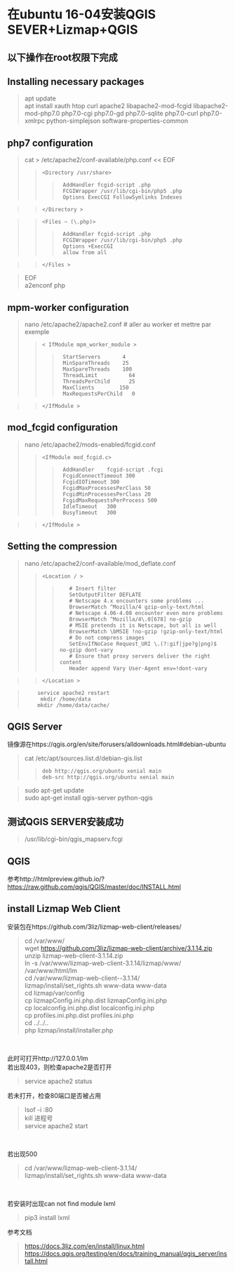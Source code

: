 # 在ubuntu 16-04安装QGIS SEVER+Lizmap+QGIS
## 以下操作在root权限下完成
## Installing necessary packages ##
>apt update  
>apt install xauth htop curl apache2 libapache2-mod-fcgid libapache2-mod-php7.0 php7.0-cgi php7.0-gd php7.0-sqlite php7.0-curl php7.0-xmlrpc python-simplejson software-properties-common

## php7 configuration

> cat > /etc/apache2/conf-available/php.conf << EOF 
>>     <Directory /usr/share> 
>>>      AddHandler fcgid-script .php  
>>>      FCGIWrapper /usr/lib/cgi-bin/php5 .php  
>>>      Options ExecCGI FollowSymlinks Indexes  

>>     </Directory >  

>>     <Files ~ (\.php)>  
>>>      AddHandler fcgid-script .php  
>>>      FCGIWrapper /usr/lib/cgi-bin/php5 .php  
>>>      Options +ExecCGI  
>>>      allow from all  

>>     </Files >  

> EOF  
> a2enconf php
## mpm-worker configuration

> nano /etc/apache2/apache2.conf # aller au worker et mettre par exemple
>>     < IfModule mpm_worker_module >
>>>      StartServers       4  
>>>      MinSpareThreads    25  
>>>      MaxSpareThreads    100  
>>>      ThreadLimit          64  
>>>      ThreadsPerChild      25  
>>>      MaxClients        150  
>>>      MaxRequestsPerChild   0  

>>     </IfModule >

## mod_fcgid configuration

> nano /etc/apache2/mods-enabled/fcgid.conf
>>     <IfModule mod_fcgid.c>
>>>      AddHandler    fcgid-script .fcgi  
>>>      FcgidConnectTimeout 300  
>>>      FcgidIOTimeout 300  
>>>      FcgidMaxProcessesPerClass 50  
>>>      FcgidMinProcessesPerClass 20  
>>>      FcgidMaxRequestsPerProcess 500  
>>>      IdleTimeout   300  
>>>      BusyTimeout   300  

>>     </IfModule >
## Setting the compression

> nano /etc/apache2/conf-available/mod_deflate.conf
>>     <Location / >  
>>>        # Insert filter
>>>        SetOutputFilter DEFLATE
>>>        # Netscape 4.x encounters some problems ...
>>>        BrowserMatch ^Mozilla/4 gzip-only-text/html
>>>        # Netscape 4.06-4.08 encounter even more problems
>>>        BrowserMatch ^Mozilla/4\.0[678] no-gzip
>>>        # MSIE pretends it is Netscape, but all is well
>>>        BrowserMatch \bMSIE !no-gzip !gzip-only-text/html
>>>        # Do not compress images
>>>        SetEnvIfNoCase Request_URI \.(?:gif|jpe?g|png)$ no-gzip dont-vary
>>>        # Ensure that proxy servers deliver the right content
>>>        Header append Vary User-Agent env=!dont-vary

>>     </Location >

>         service apache2 restart  
>          mkdir /home/data  
>         mkdir /home/data/cache/

## QGIS Server
镜像源在https://qgis.org/en/site/forusers/alldownloads.html#debian-ubuntu
> cat /etc/apt/sources.list.d/debian-gis.list
>>     deb http://qgis.org/ubuntu xenial main  
>>     deb-src http://qgis.org/ubuntu xenial main

> sudo apt-get update  
> sudo apt-get install qgis-server python-qgis
## 测试QGIS SERVER安装成功
> /usr/lib/cgi-bin/qgis_mapserv.fcgi

## QGIS
参考http://htmlpreview.github.io/?https://raw.github.com/qgis/QGIS/master/doc/INSTALL.html

## install Lizmap Web Client
安装包在https://github.com/3liz/lizmap-web-client/releases/
<br>
> cd /var/www/  
> wget https://github.com/3liz/lizmap-web-client/archive/3.1.14.zip  
> unzip lizmap-web-client-3.1.14.zip  
> ln -s /var/www/lizmap-web-client-3.1.14/lizmap/www/ /var/www/html/lm  
> cd /var/www/lizmap-web-client--3.1.14/  
> lizmap/install/set_rights.sh www-data www-data  
> cd lizmap/var/config  
> cp lizmapConfig.ini.php.dist lizmapConfig.ini.php  
> cp localconfig.ini.php.dist localconfig.ini.php  
> cp profiles.ini.php.dist profiles.ini.php  
> cd ../../..  
> php lizmap/install/installer.php  
<br>

此时可打开http://127.0.0.1/lm <br>
若出现403，则检查apache2是否打开 <br>
> service apache2 status

若未打开，检查80端口是否被占用 <br>
> lsof -i :80  
> kill 进程号  
> service apache2 start  
<br>

若出现500 <br>
> cd /var/www/lizmap-web-client-3.1.14/  
> lizmap/install/set_rights.sh www-data www-data
<br>

若安装时出现can not find module lxml <br>
> pip3 install lxml

参考文档<br>
> https://docs.3liz.com/en/install/linux.html  
> https://docs.qgis.org/testing/en/docs/training_manual/qgis_server/install.html
